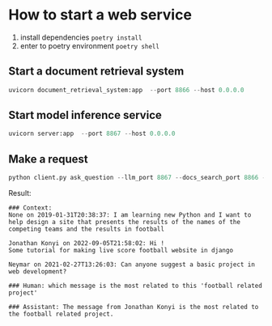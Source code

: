 # How to start a web service

1. install dependencies
```poetry install```
2. enter to poetry environment
```poetry shell```

## Start a document retrieval system
```python
uvicorn document_retrieval_system:app  --port 8866 --host 0.0.0.0
```


## Start model inference service

```python
uvicorn server:app  --port 8867 --host 0.0.0.0
```

## Make a request

```python
python client.py ask_question --llm_port 8867 --docs_search_port 8866 --question "football related project"
```

Result:
```
### Context:
None on 2019-01-31T20:38:37: I am learning new Python and I want to help design a site that presents the results of the names of the competing teams and the results in football

Jonathan Konyi on 2022-09-05T21:58:02: Hi !
Some tutorial for making live score football website in django

Neymar on 2021-02-27T13:26:03: Can anyone suggest a basic project in web development?

### Human: which message is the most related to this 'football related project'

### Assistant: The message from Jonathan Konyi is the most related to the football related project.
```
